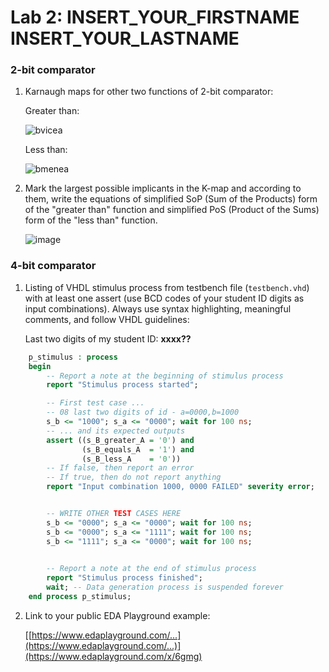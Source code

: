 # Lab 2: INSERT_YOUR_FIRSTNAME INSERT_YOUR_LASTNAME

### 2-bit comparator

1. Karnaugh maps for other two functions of 2-bit comparator:

   Greater than:

   ![bvicea](https://user-images.githubusercontent.com/124675666/219621612-75571a42-b2b4-4982-a7c8-e4b679347502.png)

   Less than:

   ![bmenea](https://user-images.githubusercontent.com/124675666/219621597-7600d611-1056-4fbe-8712-a0d5437ea0de.png)

2. Mark the largest possible implicants in the K-map and according to them, write the equations of simplified SoP (Sum of the Products) form of the "greater than" function and simplified PoS (Product of the Sums) form of the "less than" function.

   ![image](https://user-images.githubusercontent.com/124675666/219632398-c8a952da-6fc4-46ca-8941-096e4b663492.png)

### 4-bit comparator

1. Listing of VHDL stimulus process from testbench file (`testbench.vhd`) with at least one assert (use BCD codes of your student ID digits as input combinations). Always use syntax highlighting, meaningful comments, and follow VHDL guidelines:

   Last two digits of my student ID: **xxxx??**

```vhdl
    p_stimulus : process
    begin
        -- Report a note at the beginning of stimulus process
        report "Stimulus process started";

        -- First test case ...
        -- 08 last two digits of id - a=0000,b=1000
        s_b <= "1000"; s_a <= "0000"; wait for 100 ns;
        -- ... and its expected outputs
        assert ((s_B_greater_A = '0') and
                (s_B_equals_A  = '1') and
                (s_B_less_A    = '0'))
        -- If false, then report an error
        -- If true, then do not report anything
        report "Input combination 1000, 0000 FAILED" severity error;


        -- WRITE OTHER TEST CASES HERE
        s_b <= "0000"; s_a <= "0000"; wait for 100 ns;
        s_b <= "0000"; s_a <= "1111"; wait for 100 ns;
        s_b <= "1111"; s_a <= "0000"; wait for 100 ns;
        

        -- Report a note at the end of stimulus process
        report "Stimulus process finished";
        wait; -- Data generation process is suspended forever
    end process p_stimulus;
```

2. Link to your public EDA Playground example:

   [[https://www.edaplayground.com/...](https://www.edaplayground.com/...)](https://www.edaplayground.com/x/6gmg)
